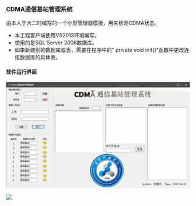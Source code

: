 ### CDMA通信基站管理系统
由本人于大二时编写的一个小型管理器模板，用来检测CDMA状态。

* 本工程客户端使用VS2013环境编写。
* 使用的是SQL Server 2008数据库。
* 如果新建别的数据库或表，需要在程序中的" private void init()"函数中更改连接数据库的具体表。

#### 软件运行界面
![Interface.jpg](./Interface.jpg)

![](https://gitee.com/ClimbSnailQ/Project_Image/raw/master/OtherProject/Interface.jpg)